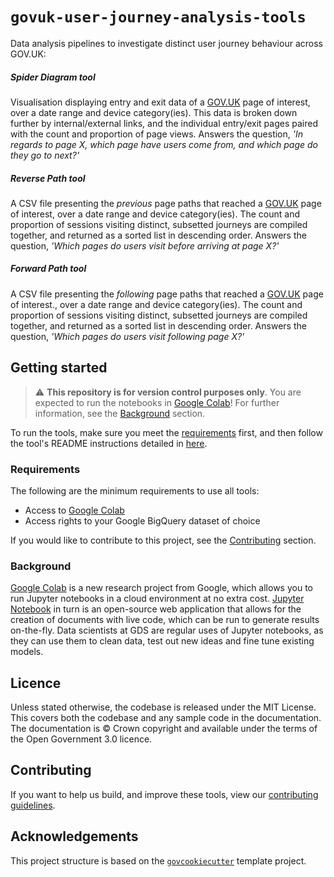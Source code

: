 # `govuk-user-journey-analysis-tools`

Data analysis pipelines to investigate distinct user journey behaviour across GOV.UK:

##### Spider Diagram tool
Visualisation displaying entry and exit data of a [GOV.UK][govuk] page of interest, over a date range and device category(ies). This data is broken down further by internal/external links, and the individual entry/exit pages paired with the count and proportion of page views. Answers the question, *'In regards to page X, which page have users come from, and which page do they go to next?'*

##### Reverse Path tool
A CSV file presenting the *previous* page paths that reached a [GOV.UK][govuk] page of interest, over a date range and device category(ies). The count and proportion of sessions visiting distinct, subsetted journeys are compiled together, and returned as a sorted list in descending order. Answers the question, *'Which pages do users visit before arriving at page X?'*

##### Forward Path tool
A CSV file presenting the *following* page paths that reached a [GOV.UK][govuk] page of interest., over a date range and device category(ies). The count and proportion of sessions visiting distinct, subsetted journeys are compiled together, and returned as a sorted list in descending order. Answers the question, *'Which pages do users visit following page X?'*


## Getting started

> ⚠️ **This repository is for version control purposes only**. You are expected to run the notebooks in
> [Google Colab][google-colab]! For further information, see the [Background](#background) section.

To run the tools, make sure you meet the [requirements](#requirements) first, and then follow the tool's README instructions detailed in [here][user-guide].


### Requirements

The following are the minimum requirements to use all tools:

- Access to [Google Colab][google-colab]
- Access rights to your Google BigQuery dataset of choice

If you would like to contribute to this project, see the [Contributing](#contributing) section.

### Background

[Google Colab][google-colab] is a new research project from Google, which allows you to run Jupyter notebooks in a
cloud environment at no extra cost. [Jupyter Notebook][jupyter] in turn is an open-source web application that allows
for the creation of documents with live code, which can be run to generate results on-the-fly. Data scientists at GDS
are regular uses of Jupyter notebooks, as they can use them to clean data, test out new ideas and fine tune existing
models.

## Licence

Unless stated otherwise, the codebase is released under the MIT License. This covers
both the codebase and any sample code in the documentation. The documentation is ©
Crown copyright and available under the terms of the Open Government 3.0 licence.

## Contributing

If you want to help us build, and improve these tools, view our [contributing guidelines][contributing].

## Acknowledgements

This project structure is based on the [`govcookiecutter`][govcookiecutter] template project.


[contributing]: ./CONTRIBUTING.md
[google-colab]: https://colab.research.google.com/notebooks/welcome.ipynb
[govcookiecutter]: https://github.com/ukgovdatascience/govcookiecutter
[govuk]: https://www.gov.uk/
[jupyter]: https://jupyter.org/
[user-guide]: ./docs/user_guide/
